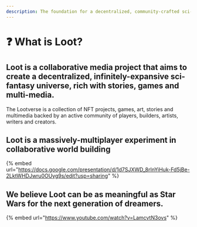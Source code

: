 ```yaml
---
description: The foundation for a decentralized, community-crafted sci-fantasy universe
---
```


# ❓ What is Loot?

## Loot is a collaborative media project that aims to create a decentralized, infinitely-expansive sci-fantasy universe, rich with stories, games and multi-media.

The Lootverse is a collection of NFT projects, games, art, stories and multimedia backed by an active community of players, builders, artists, writers and creators.

## Loot is a massively-multiplayer experiment in collaborative world building

{% embed url="https://docs.google.com/presentation/d/1d7SJXWD_8rInYiHuk-Fd5jBe-2LktWHDJwru0OUyg9s/edit?usp=sharing" %}

## We believe Loot can be as meaningful as Star Wars for the next generation of dreamers.

{% embed url="https://www.youtube.com/watch?v=LamcvtN3ovs" %}
